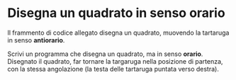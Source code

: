 # Disegna un quadrato in senso orario

Il frammento di codice allegato disegna un quadrato, muovendo la tartaruga in senso **antiorario**.

Scrivi un programma che disegna un quadrato, ma in senso **orario**. Disegnato il quadrato, far tornare la targaruga nella posizione di partenza, con la stessa angolazione (la testa delle tartaruga puntata verso destra).
